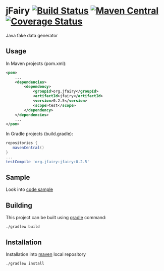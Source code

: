 jFairy [![Build Status](https://travis-ci.org/Codearte/jfairy.png)](https://travis-ci.org/Codearte/jfairy) [![Maven Central](https://maven-badges.herokuapp.com/maven-central/org.jfairy/jfairy/badge.svg)](https://maven-badges.herokuapp.com/maven-central/org.jfairy/jfairy) [![Coverage Status](https://img.shields.io/coveralls/Codearte/jfairy.svg)](https://coveralls.io/r/Codearte/jfairy)
==============

Java fake data generator

Usage
-----

In Maven projects (pom.xml):

```xml
<pom>
    ...
    <dependencies>
        <dependency>
            <groupId>org.jfairy</groupId>
            <artifactId>jfairy</artifactId>
            <version>0.2.5</version>
            <scope>test</scope>
        </dependency>
    </dependencies>
    ...
</pom>
```

In Gradle projects (build.gradle):

```groovy
repositories {
   mavenCentral()
}
...
testCompile 'org.jfairy:jfairy:0.2.5'
```
    
Sample
------

Look into [code sample](https://github.com/Codearte/jfairy/tree/master/src/test/groovy/snippets/)

Building
---------

This project can be built using [gradle](http://www.gradle.org/) command:

    ./gradlew build

Installation
------------

Installation into [maven](http://maven.apache.org/) local repository

    ./gradlew install
